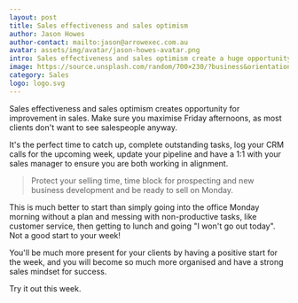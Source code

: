 ```yaml
---
layout: post
title: Sales effectiveness and sales optimism 
author: Jason Howes
author-contact: mailto:jason@arrowexec.com.au
avatar: assets/img/avatar/jason-howes-avatar.png
intro: Sales effectiveness and sales optimism create a huge opportunity for improvement in sales. Make sure you maximise Friday afternoons, as most clients don't want to see salespeople anyway.  
image: https://source.unsplash.com/random/700×230/?business&orientation=landscape
category: Sales
logo: logo.svg
---
```

Sales effectiveness and sales optimism creates opportunity for improvement in sales. Make sure you maximise Friday afternoons, as most clients don't want to see salespeople anyway.

It's the perfect time to catch up, complete outstanding tasks, log your CRM calls for the upcoming week, update your pipeline and have a 1:1 with your sales manager to ensure you are both working in alignment. 

> Protect your selling time, time block for prospecting and new business development and be ready to sell on Monday. 

This is much better to start than simply going into the office Monday morning without a plan and messing with non-productive tasks, like customer service, then getting to lunch and going "I won't go out today". Not a good start to your week! 

You'll be much more present for your clients by having a positive start for the week, and you will become so much more organised and have a strong sales mindset for success. 

Try it out this week.